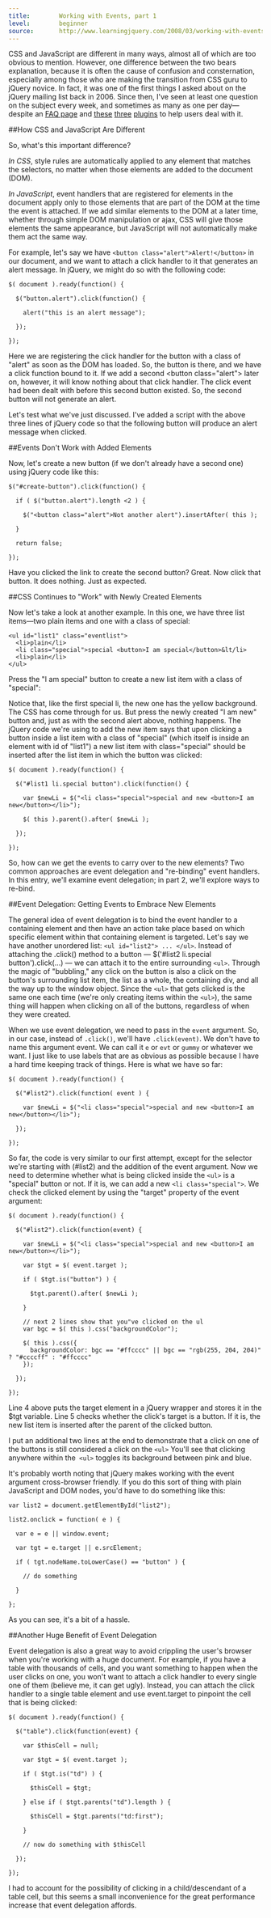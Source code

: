 ```yaml
---
title:        Working with Events, part 1
level:        beginner
source:       http://www.learningjquery.com/2008/03/working-with-events-part-1
---
```


CSS and JavaScript are different in many ways, almost all of which are too
obvious to mention. However, one difference between the two bears explanation,
because it is often the cause of confusion and consternation, especially among
those who are making the transition from CSS guru to jQuery novice. In fact, it
was one of the first things I asked about on the jQuery mailing list back in
2006. Since then, I've seen at least one question on the subject every week,
and sometimes as many as one per day—despite an [FAQ page](http://docs.jquery.com/Frequently_Asked_Questions#Why_do_my_events_stop_working_after_an_Ajax_request.3F)
and [these](http://plugins.jquery.com/project/livequery)
[three](http://plugins.jquery.com/project/Listen)
[plugins](http://plugins.jquery.com/project/Intercept) to help users deal with
it.

##How CSS and JavaScript Are Different

So, what's this important difference?

*In CSS*, style rules are automatically applied to any element that matches the
selectors, no matter when those elements are added to the document (DOM).

*In JavaScript*, event handlers that are registered for elements in the
document apply only to those elements that are part of the DOM at the time the
event is attached. If we add similar elements to the DOM at a later time,
whether through simple DOM manipulation or ajax, CSS will give those elements
the same appearance, but JavaScript will not automatically make them act the
same way.

For example, let's say we have `<button
class="alert">Alert!</button>` in our document, and we want to attach
a click handler to it that generates an alert message. In jQuery, we might do
so with the following code:

```
$( document ).ready(function() {

  $("button.alert").click(function() {

    alert("this is an alert message");

  });

});
```

Here we are registering the click handler for the button with a class of
"alert" as soon as the DOM has loaded. So, the button is there, and we have a
click function bound to it. If we add a second &lt;button class="alert"&gt;
later on, however, it will know nothing about that click handler. The click
event had been dealt with before this second button existed. So, the second
button will not generate an alert.

Let's test what we've just discussed. I've added a script with the above three
lines of jQuery code so that the following button will produce an alert message
when clicked.

##Events Don't Work with Added Elements

Now, let's create a new button (if we don't already have a second one) using jQuery code like this:

```
$("#create-button").click(function() {

  if ( $("button.alert").length <2 ) {

    $("<button class="alert">Not another alert").insertAfter( this );

  }

  return false;

});
```

Have you clicked the link to create the second button? Great. Now click that button. It does nothing. Just as expected.

##CSS Continues to "Work" with Newly Created Elements

Now let's take a look at another example. In this one, we have three list items—two plain items and one with a class of special:

```
<ul id="list1" class="eventlist">
  <li>plain</li>
  <li class="special">special <button>I am special</button>&lt/li>
  <li>plain</li>
</ul>
```

Press the "I am special" button to create a new list item with a class of "special":

Notice that, like the first special li, the new one has the yellow background.
The CSS has come through for us. But press the newly created "I am new" button
and, just as with the second alert above, nothing happens. The jQuery code
we're using to add the new item says that upon clicking a button inside a list
item with a class of "special" (which itself is inside an element with id of
"list1") a new list item with class="special" should be inserted after the list
item in which the button was clicked:

```
$( document ).ready(function() {

  $("#list1 li.special button").click(function() {

    var $newLi = $("<li class="special">special and new <button>I am new</button></li>");

    $( this ).parent().after( $newLi );

  });

});
```

So, how can we get the events to carry over to the new elements? Two common
approaches are event delegation and "re-binding" event handlers. In this entry,
we'll examine event delegation; in part 2, we'll explore ways to re-bind.

##Event Delegation: Getting Events to Embrace New Elements

The general idea of event delegation is to bind the event handler to a
containing element and then have an action take place based on which specific
element within that containing element is targeted. Let's say we have another
unordered list: `<ul id="list2"> ... </ul>`. Instead of attaching the .click()
method to a button — $('#list2 li.special button').click(...) — we can attach
it to the entire surrounding `<ul>`. Through the magic of "bubbling," any click
on the button is also a click on the button's surrounding list item, the list
as a whole, the containing div, and all the way up to the window object. Since
the `<ul>` that gets clicked is the same one each time (we're only creating items
within the `<ul>`), the same thing will happen when clicking on all of the
buttons, regardless of when they were created.

When we use event delegation, we need to pass in the `event` argument. So, in
our case, instead of `.click()`, we'll have `.click(event)`. We don't have to name
this argument event. We can call it `e` or `evt` or `gummy` or whatever we want. I
just like to use labels that are as obvious as possible because I have a hard
time keeping track of things. Here is what we have so far:

```
$( document ).ready(function() {

  $("#list2").click(function( event ) {

    var $newLi = $("<li class="special">special and new <button>I am new</button></li>");

  });

});
```

So far, the code is very similar to our first attempt, except for the selector
we're starting with (#list2) and the addition of the event argument. Now we
need to determine whether what is being clicked inside the `<ul>` is a
"special" button or not. If it is, we can add a new `<li class="special">`.
We check the clicked element by using the "target" property of the event
argument:

```
$( document ).ready(function() {

  $("#list2").click(function(event) {

    var $newLi = $("<li class="special">special and new <button>I am new</button></li>");

    var $tgt = $( event.target );

    if ( $tgt.is("button") ) {

      $tgt.parent().after( $newLi );

    }

    // next 2 lines show that you"ve clicked on the ul
    var bgc = $( this ).css("backgroundColor");

    $( this ).css({
      backgroundColor: bgc == "#ffcccc" || bgc == "rgb(255, 204, 204)" ? "#ccccff" : "#ffcccc"
    });

  });

});
```

Line 4 above puts the target element in a jQuery wrapper and stores it in the
$tgt variable. Line 5 checks whether the click's target is a button. If it is,
the new list item is inserted after the parent of the clicked button.

I put an additional two lines at the end to demonstrate that a click on one of
the buttons is still considered a click on the `<ul>` You'll see that
clicking anywhere within the` <ul>` toggles its background between pink and
blue.

It's probably worth noting that jQuery makes working with the event argument
cross-browser friendly. If you do this sort of thing with plain JavaScript and
DOM nodes, you'd have to do something like this:

```
var list2 = document.getElementById("list2");

list2.onclick = function( e ) {

  var e = e || window.event;

  var tgt = e.target || e.srcElement;

  if ( tgt.nodeName.toLowerCase() == "button" ) {

    // do something

  }

};
```

As you can see, it's a bit of a hassle.

##Another Huge Benefit of Event Delegation

Event delegation is also a great way to avoid crippling the user's browser when
you're working with a huge document. For example, if you have a table with
thousands of cells, and you want something to happen when the user clicks on
one, you won't want to attach a click handler to every single one of them
(believe me, it can get ugly). Instead, you can attach the click handler to a
single table element and use event.target to pinpoint the cell that is being
clicked:

```
$( document ).ready(function() {

  $("table").click(function(event) {

    var $thisCell = null;

    var $tgt = $( event.target );

    if ( $tgt.is("td") ) {

      $thisCell = $tgt;

    } else if ( $tgt.parents("td").length ) {

      $thisCell = $tgt.parents("td:first");

    }

    // now do something with $thisCell

  });

});
```

<div class="note" markdown="1"> I had to account for the possibility of
clicking in a child/descendant of a table cell, but this seems a small
inconvenience for the great performance increase that event delegation affords.
</div>
